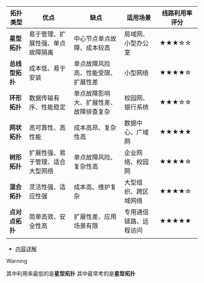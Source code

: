 
| **拓扑类型**  | **优点**           | **缺点**              | **适用场景**    | **线路利用率评分** |
| --------- | ---------------- | ------------------- | ----------- | ----------- |
| **星型拓扑**  | 易于管理、扩展性强、单点故障隔离 | 中心节点单点故障、成本较高       | 局域网、小型办公室   | ★★★☆☆       |
| **总线型拓扑** | 成本低、易于安装         | 单点故障风险高、性能受限、扩展性差   | 小型网络        | ★★★★☆       |
| **环形拓扑**  | 数据传输有序、性能稳定      | 单点故障影响大、扩展性差、故障排查复杂 | 校园网、银行系统    | ★★★☆☆       |
| **网状拓扑**  | 高可靠性、高性能         | 成本高昂、复杂性高           | 数据中心、广域网    | ★★★★★       |
| **树形拓扑**  | 扩展性强、易于管理、适合大型网络 | 单点故障风险、复杂性高         | 企业网络、校园网    | ★★★★☆       |
| **混合拓扑**  | 灵活性强、适应性强        | 成本高、维护复杂            | 大型组织、跨区域网络  | ★★★★☆       |
| **点对点拓扑** | 简单高效、安全性高        | 扩展性差、应用场景有限         | 专用通信链路、远程访问 | ★★★★★       |
|           |                  |                     |             |             |

- [内容详解](https://blog.csdn.net/swadian2008/article/details/130888598)

>[!WARNING]
> 其中利用率最低的是**星型拓扑**
> 其中最常考的是**星型拓扑**

